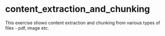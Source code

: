 # content_extraction_and_chunking
This exercise shows content extraction and chunking from various types of files - pdf, image etc.
